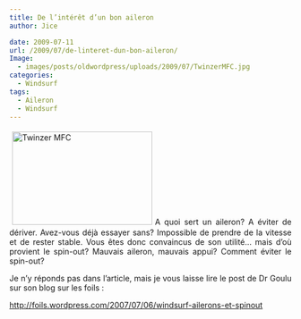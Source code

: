 ```yaml
---
title: De l’intérêt d’un bon aileron
author: Jice

date: 2009-07-11
url: /2009/07/de-linteret-dun-bon-aileron/
Image:
  - images/posts/oldwordpress/uploads/2009/07/TwinzerMFC.jpg
categories:
  - Windsurf
tags:
  - Aileron
  - Windsurf
---
```

<p style="text-align: justify;">
  <a href="images/posts/oldwordpress/uploads/2009/07/TwinzerMFC.jpg"><img class="alignleft size-full wp-image-638" style="margin: 5px;" title="Twinzer MFC" src="/images/posts/oldwordpress/uploads/2009/07/TwinzerMFC.jpg" alt="Twinzer MFC" width="250" height="167" ></a>A quoi sert un aileron? A éviter de dériver. Avez-vous déjà essayer sans? Impossible de prendre de la vitesse et de rester stable. Vous êtes donc convaincus de son utilité&#8230; mais d&#8217;où provient le spin-out? Mauvais aileron, mauvais appui? Comment éviter le spin-out?
</p>

<p style="text-align: justify;">
  Je n&#8217;y réponds pas dans l&#8217;article, mais je vous laisse lire le post de Dr Goulu sur son blog sur les foils :
</p>

<p style="text-align: justify;">
  <a href="http://foils.wordpress.com/2007/07/06/windsurf-ailerons-et-spinout/" target="_blank">http://foils.wordpress.com/2007/07/06/windsurf-ailerons-et-spinout</a>
</p>